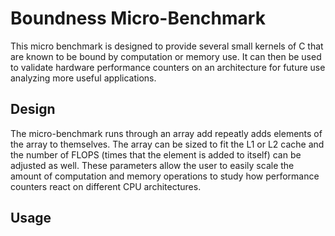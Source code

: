 # Boundness Micro-Benchmark

This micro benchmark is designed to provide several small kernels of C that are
known to be bound by computation or memory use. It can then be used to validate
hardware performance counters on an architecture for future use analyzing more
useful applications.

## Design
The micro-benchmark runs through an array add repeatly adds elements of the 
array to themselves. The array can be sized to fit the L1 or L2 cache and the
number of FLOPS (times that the element is added to itself) can be adjusted as
well. These parameters allow the user to easily scale the amount of computation
and memory operations to study how performance counters react on different CPU
architectures.


## Usage
